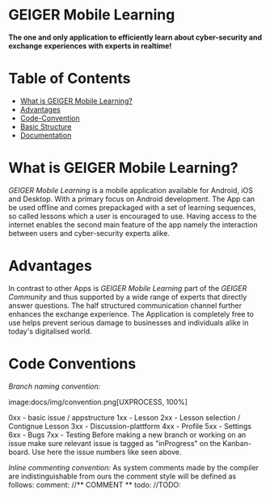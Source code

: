 # GEIGER Mobile Learning

**The one and only application to efficiently learn about cyber-security and exchange experiences with experts in realtime!**

# Table of Contents
- [What is GEIGER Mobile Learning?](#what-is-geiger-mobile-learning)
- [Advantages](#advantages)
- [Code-Convention](#code-conventions)
- [Basic Structure](#basic-structure)
- [Documentation](#documentation)

# What is GEIGER Mobile Learning?
*GEIGER Mobile Learning* is a mobile application available for Android, iOS and Desktop. 
With a primary focus on Android development. The App can be used offline and comes prepackaged with a set of learning sequences, so called lessons which a user is encouraged to use.
Having access to the internet enables the second main feature of the app namely the interaction between users and cyber-security experts alike.

# Advantages
In contrast to other Apps is *GEIGER Mobile Learning* part of the *GEIGER Community* and thus supported by a wide range of experts that directly answer questions.
The half structured communication channel further enhances the exchange experience. The Application is completely free to use helps prevent serious damage to businesses and individuals alike in today's digitalised world.

# Code Conventions
*Branch naming convention:*

image:docs/img/convention.png[UXPROCESS, 100%]

0xx - basic issue / appstructure
1xx - Lesson
2xx - Lesson selection / Contignue Lesson
3xx - Discussion-plattform
4xx - Profile
5xx - Settings
6xx - Bugs
7xx - Testing
Before making a new branch or working on an issue make sure relevant issue is tagged as "inProgress" on the Kanban-board. Use here the issue numbers like seen above.

*Inline commenting convention:*
As system comments made by the compiler are indistinguishable from ours the comment style will be defined as follows:
comment:  //\*\* COMMENT \*\*
todo:     //TODO: